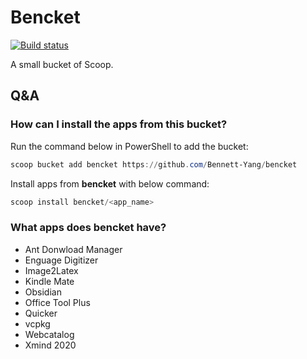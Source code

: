 # Bencket

[![Build status](https://ci.appveyor.com/api/projects/status/ltihf6e1d7bdsebk/branch/master?svg=true)](https://ci.appveyor.com/project/Bennett-Yang/bencket/branch/master)

A small bucket of Scoop. 

Q&A
--------

### How can I install the apps from this bucket?

Run the command below in PowerShell to add the bucket:

``` powershell
scoop bucket add bencket https://github.com/Bennett-Yang/bencket
```

Install apps from **bencket** with below command:

``` powershell
scoop install bencket/<app_name>
```

### What apps does bencket have?
* Ant Donwload Manager
* Enguage Digitizer
* Image2Latex
* Kindle Mate
* Obsidian
* Office Tool Plus
* Quicker
* vcpkg
* Webcatalog
* Xmind 2020